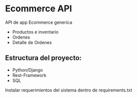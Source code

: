 # Ecommerce API

API de app Ecommerce generica
+ Productos e inventario
+ Ordenes
+ Detalle de Ordenes

## Estructura del proyecto:
+ Python/Django
+ Rest-Framework
+ SQL

Instalar requerimientos del sistema dentro de requirements.txt
